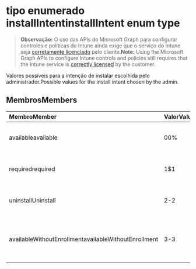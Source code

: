 # <a name="installintent-enum-type"></a><span data-ttu-id="39cd5-101">tipo enumerado installIntent</span><span class="sxs-lookup"><span data-stu-id="39cd5-101">installIntent enum type</span></span>

> <span data-ttu-id="39cd5-102">**Observação:** O uso das APIs do Microsoft Graph para configurar controles e políticas do Intune ainda exige que o serviço do Intune seja [corretamente licenciado](https://go.microsoft.com/fwlink/?linkid=839381) pelo cliente.</span><span class="sxs-lookup"><span data-stu-id="39cd5-102">**Note:** Using the Microsoft Graph APIs to configure Intune controls and policies still requires that the Intune service is [correctly licensed](https://go.microsoft.com/fwlink/?linkid=839381) by the customer.</span></span>

<span data-ttu-id="39cd5-103">Valores possíveis para a intenção de instalar escolhida pelo administrador.</span><span class="sxs-lookup"><span data-stu-id="39cd5-103">Possible values for the install intent chosen by the admin.</span></span>
## <a name="members"></a><span data-ttu-id="39cd5-104">Membros</span><span class="sxs-lookup"><span data-stu-id="39cd5-104">Members</span></span>
|<span data-ttu-id="39cd5-105">Membro</span><span class="sxs-lookup"><span data-stu-id="39cd5-105">Member</span></span>|<span data-ttu-id="39cd5-106">Valor</span><span class="sxs-lookup"><span data-stu-id="39cd5-106">Value</span></span>|<span data-ttu-id="39cd5-107">Descrição</span><span class="sxs-lookup"><span data-stu-id="39cd5-107">Description</span></span>|
|:---|:---|:---|
|<span data-ttu-id="39cd5-108">available</span><span class="sxs-lookup"><span data-stu-id="39cd5-108">available</span></span>|<span data-ttu-id="39cd5-109">0</span><span class="sxs-lookup"><span data-stu-id="39cd5-109">0%</span></span>|<span data-ttu-id="39cd5-110">Intenção de instalação disponível.</span><span class="sxs-lookup"><span data-stu-id="39cd5-110">Available install intent.</span></span>|
|<span data-ttu-id="39cd5-111">required</span><span class="sxs-lookup"><span data-stu-id="39cd5-111">required</span></span>|<span data-ttu-id="39cd5-112">1</span><span class="sxs-lookup"><span data-stu-id="39cd5-112">$1</span></span>|<span data-ttu-id="39cd5-113">Intenção de instalação obrigatória.</span><span class="sxs-lookup"><span data-stu-id="39cd5-113">Required install intent.</span></span>|
|<span data-ttu-id="39cd5-114">uninstall</span><span class="sxs-lookup"><span data-stu-id="39cd5-114">Uninstall</span></span>|<span data-ttu-id="39cd5-115">2</span><span class="sxs-lookup"><span data-stu-id="39cd5-115">-2</span></span>|<span data-ttu-id="39cd5-116">Desinstalar a intenção de instalação.</span><span class="sxs-lookup"><span data-stu-id="39cd5-116">Uninstall install intent.</span></span>|
|<span data-ttu-id="39cd5-117">availableWithoutEnrollment</span><span class="sxs-lookup"><span data-stu-id="39cd5-117">availableWithoutEnrollment</span></span>|<span data-ttu-id="39cd5-118">3</span><span class="sxs-lookup"><span data-stu-id="39cd5-118">-3</span></span>|<span data-ttu-id="39cd5-119">Disponível sem inscrição de intenção de instalação.</span><span class="sxs-lookup"><span data-stu-id="39cd5-119">Available without enrollment install intent.</span></span>|



